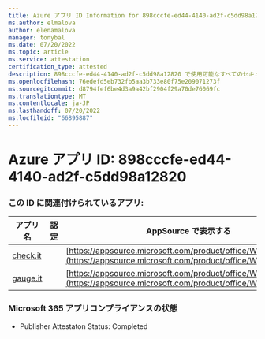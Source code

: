 ```yaml
---
title: Azure アプリ ID Information for 898cccfe-ed44-4140-ad2f-c5dd98a12820
ms.author: elmalova
author: elenamalova
manager: tonybal
ms.date: 07/20/2022
ms.topic: article
ms.service: attestation
certification_type: attested
description: 898cccfe-ed44-4140-ad2f-c5dd98a12820 で使用可能なすべてのセキュリティとコンプライアンス情報。
ms.openlocfilehash: 76edefd5eb732fb5aa3b733e80f75e209071273f
ms.sourcegitcommit: d8794fef6be4d3a9a42bf2904f29a70de76069fc
ms.translationtype: MT
ms.contentlocale: ja-JP
ms.lasthandoff: 07/20/2022
ms.locfileid: "66895887"
---
```

# <a name="azure-app-id-898cccfe-ed44-4140-ad2f-c5dd98a12820"></a>Azure アプリ ID: 898cccfe-ed44-4140-ad2f-c5dd98a12820


### <a name="apps-associated-with-this-id"></a>この ID に関連付けられているアプリ:
| **アプリ名** | **認定** | **AppSource で表示する** |
|--------------|---------------|-----------------------|
| [check.it](../forward/WA200003604.md) |  | [https://appsource.microsoft.com/product/office/WA200003604](https://appsource.microsoft.com/product/office/WA200003604) |
| [gauge.it](../forward/WA200003874.md) |  | [https://appsource.microsoft.com/product/office/WA200003874](https://appsource.microsoft.com/product/office/WA200003874) |

### <a name="microsoft-365-app-compliance-status"></a>Microsoft 365 アプリコンプライアンスの状態
- Publisher Attestaton Status: Completed
